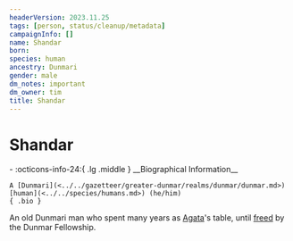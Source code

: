 ```yaml
---
headerVersion: 2023.11.25
tags: [person, status/cleanup/metadata]
campaignInfo: []
name: Shandar
born:
species: human
ancestry: Dunmari
gender: male
dm_notes: important
dm_owner: tim
title: Shandar
---
```

# Shandar
<div class="grid cards ext-narrow-margin ext-one-column" markdown>
- :octicons-info-24:{ .lg .middle } __Biographical Information__

    A [Dunmari](<../../gazetteer/greater-dunmar/realms/dunmar/dunmar.md>) [human](<../../species/humans.md>) (he/him)  
    { .bio }

</div>





An old Dunmari man who spent many years as [Agata](<../fey/agata.md>)'s table, until [freed](<../../campaigns/dunmari-frontier/session-notes/session-30-dufr.md>) by the Dunmar Fellowship. 


